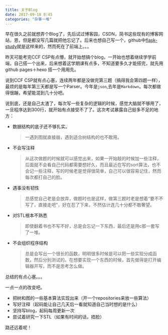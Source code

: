 ```yaml
---
title: 关于Blog
date: 2017-09-18 8:45
categories: "杂事一堆"
---
```


早在很久之前就想弄个Blog了，先后试过博客园，CSDN，简书这些现有的博客网站，恩，但是都没写几篇就把他忘记了。后来也想自己写一个，github中[flask-study](https://github.com/wuxiaobai24/flask-study)就是这样来的，然而死在了前端上。。。

昨天可能考完CCF CSP有点懵，就开始想搞个blog，一开始也想着继续学学前端，自己搭一个出来，后来想着这学期课有点多，不知道要多久才能搭完，就先用github pages＋hexo 搭一个用用先。

说到CCF CSP就有点心塞，连续两年都是没做完第三题（搞得我会第四题一样），最烦的是每年第三天都是写一个Parser。今年是`json`,去年是`Markdown`。每次都做得很蹦，希望能混到几十分吧。

说到底，还是自己太渣了，每次写一些复杂的逻辑的时候，感觉大脑就不够用了，一旦程序达到300行，就开始有点接受不了了。这次考试暴露自己挺多不足的地方：

- 数据结构的底子还不够扎实。

  > 一遇到图就直接崩，遇到适合树结构的也不敢用。

- 不会写注释

  > 从这次做题的时候就可以感觉出来，如果一开始敲的时候加一些注释，后面就不会看自己代码都需要想好久，而且最近在写的sort算法，也不会记一些注释，写的时候老是觉得很简单，自己可以很容易记住，然而每次都打自己的脸。

- 遇事没有韧性

  > 总感觉自己老是会放弃，做题时也是这样，做第三题时老是想着“要不不写了，直接走吧”，好在忍了下来，不然估计连几十分都不敢奢望。

- 对STL根本不熟悉

  > 即使翻着书也不写不好，总是会忘记一下东西，最后还是用c那一套写了一堆。

- 不会组织程序结构

  > 总是会写出一个很长的函数，明明很多时候是可以把一些实现分成函数，然后分别测试的。在想要实现一个东西的时候，首先做得是打开编辑器开写，而不是思考怎么做。

总结的有点心塞。。。

一点一点的改变吧。

- 把树和图的一些基本算法实现出来（开一个repositories来放一些算法）
- 写好注释（起码能让自己几天后一看就知道自己当时想的是什么）
- 坚持写blog，起码每周更新一次
- 尝试着研究一下STL（如果有时间的话，捂脸）



路还远着呢！